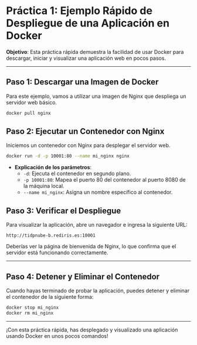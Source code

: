 
# Práctica 1: Ejemplo Rápido de Despliegue de una Aplicación en Docker

**Objetivo**: Esta práctica rápida demuestra la facilidad de usar Docker para descargar, iniciar y visualizar una aplicación web en pocos pasos.

---

## Paso 1: Descargar una Imagen de Docker

Para este ejemplo, vamos a utilizar una imagen de Nginx que despliega un servidor web básico.

```bash
docker pull nginx
```

## Paso 2: Ejecutar un Contenedor con Nginx

Iniciemos un contenedor con Nginx para desplegar el servidor web.

```bash
docker run -d -p 10001:80 --name mi_nginx nginx
```

- **Explicación de los parámetros**:
  - `-d`: Ejecuta el contenedor en segundo plano.
  - `-p 10001:80`: Mapea el puerto 80 del contenedor al puerto 8080 de la máquina local.
  - `--name mi_nginx`: Asigna un nombre específico al contenedor.

## Paso 3: Verificar el Despliegue

Para visualizar la aplicación, abre un navegador e ingresa la siguiente URL:

```
http://tidpnube-b.rediris.es:10001
```

Deberías ver la página de bienvenida de Nginx, lo que confirma que el servidor está funcionando correctamente.

---

## Paso 4: Detener y Eliminar el Contenedor

Cuando hayas terminado de probar la aplicación, puedes detener y eliminar el contenedor de la siguiente forma:

```bash
docker stop mi_nginx
docker rm mi_nginx
```

---

¡Con esta práctica rápida, has desplegado y visualizado una aplicación usando Docker en unos pocos comandos!
